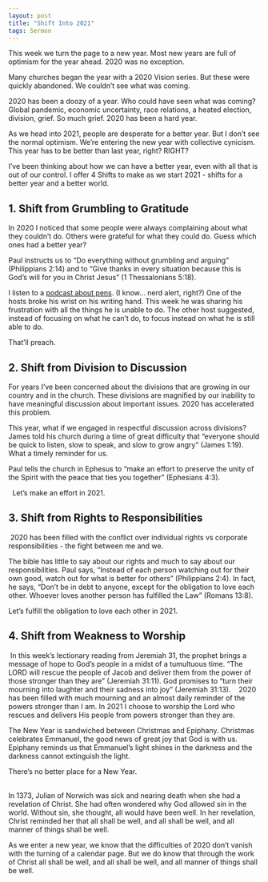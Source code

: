 ```yaml
---
layout: post
title: "Shift Into 2021"
tags: Sermon
---
```

This week we turn the page to a new year. Most new years are full of optimism for the year ahead. 2020 was no exception.

Many churches began the year with a 2020 Vision series. But these were quickly abandoned. We couldn’t see what was coming.

<!--more-->

2020 has been a doozy of a year. Who could have seen what was coming? Global pandemic, economic uncertainty, race relations, a heated election, division, grief. So much grief. 2020 has been a hard year.

As we head into 2021, people are desperate for a better year. But I don’t see the normal optimism. We’re entering the new year with collective cynicism. This year has to be better than last year, right? RIGHT?

I’ve been thinking about how we can have a better year, even with all that is out of our control. I offer 4 Shifts to make as we start 2021 - shifts for a better year and a better world.

## 1. Shift from Grumbling to Gratitude 
In 2020 I noticed that some people were always complaining about what they couldn’t do. Others were grateful for what they could do. Guess which ones had a better year?  

Paul instructs us to “Do everything without grumbling and arguing” (‭‭Philippians‬ ‭2:14‬) and to “Give thanks in every situation because this is God’s will for you in Christ Jesus” (‭‭1 Thessalonians‬ ‭5:18‬).  

I listen to a [podcast about pens](https://www.relay.fm/penaddict). (I know... nerd alert, right?) One of the hosts broke his wrist on his writing hand. This week he was sharing his frustration with all the things he is unable to do. The other host suggested, instead of focusing on what he can’t do, to focus instead on what he is still able to do.  

That’ll preach. 

## 2. Shift from Division to Discussion 
For years I’ve been concerned about the divisions that are growing in our country and in the church. These divisions are magnified by our inability to have meaningful discussion about important issues. 2020 has accelerated this problem.  

This year, what if we engaged in respectful discussion across divisions? James told his church during a time of great difficulty that “everyone should be quick to listen, slow to speak, and slow to grow angry” (James 1:19). What a timely reminder for us.  

Paul tells the church in Ephesus to “make an effort to preserve the unity of the Spirit with the peace that ties you together” (‭‭Ephesians‬ ‭4:3‬).

  Let’s make an effort in 2021.‬‬ 

## 3. Shift from Rights to Responsibilities
 2020 has been filled with the conflict over individual rights vs corporate responsibilities - the fight between me and we.  

The bible has little to say about our rights and much to say about our responsibilities. Paul says, “Instead of each person watching out for their own good, watch out for what is better for others” (‭‭Philippians‬ ‭2:4‬). In fact, he says, “Don’t be in debt to anyone, except for the obligation to love each other. Whoever loves another person has fulfilled the Law” (‭‭Romans‬ ‭13:8‬).  

Let’s fulfill the obligation to love each other in 2021. 

## 4. Shift from Weakness to Worship
 In this week’s lectionary reading from Jeremiah 31, the prophet brings a message of hope to God’s people in a midst of a tumultuous time. “The LORD will rescue the people of Jacob and deliver them from the power of those stronger than they are” (‭‭Jeremiah‬ ‭31:11‬). God promises to “turn their mourning into laughter and their sadness into joy” (‭‭Jeremiah‬ ‭31:13‬). ‭
  2020 has been filled with much mourning and an almost daily reminder of the powers stronger than I am. In 2021 I choose to worship the Lord who rescues and delivers His people from powers stronger than they are. 

The New Year is sandwiched between Christmas and Epiphany. Christmas celebrates Emmanuel, the good news of great joy that God is with us. Epiphany reminds us that Emmanuel’s light shines in the darkness and the darkness cannot extinguish the light.

There’s no better place for a New Year.
<br> <br>

In 1373, Julian of Norwich was sick and nearing death when she had a revelation of Christ. She had often wondered why God allowed sin in the world. Without sin, she thought, all would have been well. In her revelation, Christ reminded her that all shall be well, and all shall be well, and all manner of things shall be well.

As we enter a new year, we know that the difficulties of 2020 don’t vanish with the turning of a calendar page. But we do know that through the work of Christ all shall be well, and all shall be well, and all manner of things shall be well.
